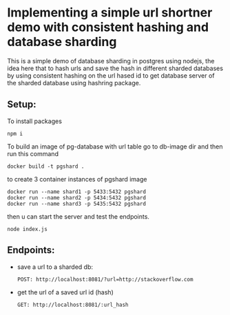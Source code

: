 # Implementing a simple url shortner demo with consistent hashing and database sharding
This is a simple demo of database sharding in postgres using nodejs, the idea here that to hash urls and save the hash in different sharded databases 
by using consistent hashing on the url hased id to get database server of the sharded database using hashring package.

## Setup:
To install packages
```
npm i
```
To build an image of pg-database with url table
go to db-image dir and then run this command
```shell
docker build -t pgshard .
```
to create 3 container instances of pgshard image
```
docker run --name shard1 -p 5433:5432 pgshard
docker run --name shard2 -p 5434:5432 pgshard
docker run --name shard3 -p 5435:5432 pgshard
```
then u can start the server and test the endpoints.
```
node index.js
```
## Endpoints:
- save a url to a sharded db:
  ``` 
  POST: http://localhost:8081/?url=http://stackoverflow.com
  ```
 - get the url of a saved url id (hash)
    ```
    GET: http://localhost:8081/:url_hash
    ```

